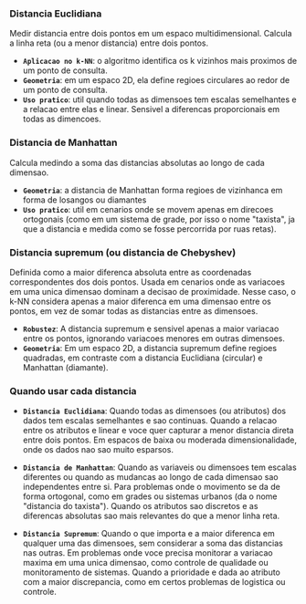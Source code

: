 ### Distancia Euclidiana
Medir distancia entre dois pontos em um espaco multidimensional. Calcula a linha reta (ou a menor distancia) entre dois pontos.
- **`Aplicacao no k-NN`**: o algoritmo identifica os k vizinhos mais proximos de um ponto de consulta.
- **`Geometria`**: em um espaco 2D, ela define regioes circulares ao redor de um ponto de consulta.
- **`Uso pratico`**: util quando todas as dimensoes tem escalas semelhantes e a relacao entre elas e linear. Sensivel a diferencas proporcionais em todas as dimencoes.

### Distancia de Manhattan
Calcula medindo a soma das distancias absolutas ao longo de cada dimensao. 
- **`Geometria`**: a distancia de Manhattan forma regioes de vizinhanca em forma de losangos ou diamantes 
- **`Uso pratico`**: util em cenarios onde se movem apenas em direcoes ortogonais (como em um sistema de grade, por isso o nome "taxista", ja que a distancia e medida como se fosse percorrida por ruas retas).

### Distancia supremum (ou distancia de Chebyshev)
Definida como a maior diferenca absoluta entre as coordenadas correspondentes dos dois pontos. Usada em cenarios onde as variacoes em uma unica dimensao dominam a decisao de proximidade. 
Nesse caso, o k-NN considera apenas a maior diferenca em uma dimensao entre os pontos, em vez de somar todas as distancias entre as dimensoes.
- **`Robustez`**: A distancia supremum e sensivel apenas a maior variacao entre os pontos, ignorando variacoes menores em outras dimensoes.
- **`Geometria`**: Em um espaco 2D, a distancia supremum define regioes quadradas, em contraste com a distancia Euclidiana (circular) e Manhattan (diamante).

### Quando usar cada distancia
- **`Distancia Euclidiana`**:
Quando todas as dimensoes (ou atributos) dos dados tem escalas semelhantes e sao continuas.
Quando a relacao entre os atributos e linear e voce quer capturar a menor distancia direta entre dois pontos.
Em espacos de baixa ou moderada dimensionalidade, onde os dados nao sao muito esparsos.

- **`Distancia de Manhattan`**:
Quando as variaveis ou dimensoes tem escalas diferentes ou quando as mudancas ao longo de cada dimensao sao independentes entre si.
Para problemas onde o movimento se da de forma ortogonal, como em grades ou sistemas urbanos (da o nome "distancia do taxista").
Quando os atributos sao discretos e as diferencas absolutas sao mais relevantes do que a menor linha reta.

- **`Distancia Supremum`**:
Quando o que importa e a maior diferenca em qualquer uma das dimensoes, sem considerar a soma das distancias nas outras.
Em problemas onde voce precisa monitorar a variacao maxima em uma unica dimensao, como controle de qualidade ou monitoramento de sistemas.
Quando a prioridade e dada ao atributo com a maior discrepancia, como em certos problemas de logistica ou controle.